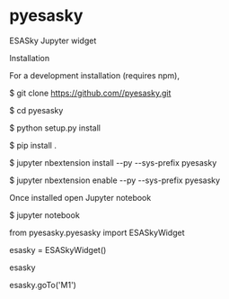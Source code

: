 # pyesasky

ESASky Jupyter widget

Installation

For a development installation (requires npm),

$ git clone https://github.com//pyesasky.git

$ cd pyesasky

$ python setup.py install

$ pip install .

$ jupyter nbextension install --py --sys-prefix pyesasky

$ jupyter nbextension enable --py --sys-prefix pyesasky



Once installed open Jupyter notebook

$ jupyter notebook


from pyesasky.pyesasky import ESASkyWidget

esasky = ESASkyWidget()

esasky

esasky.goTo('M1')
